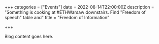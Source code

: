 +++
categories = ["Events"]
date = 2022-08-14T22:00:00Z
description = "Something is cooking at #ETHWarsaw downstairs. Find \"Freedom of speech\" table and"
title = "Freedom of Information"

+++

Blog content goes here.
